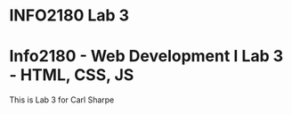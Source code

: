 # INFO2180 Lab 3
# Info2180 - Web Development I Lab 3 - HTML, CSS, JS

This is Lab 3 for Carl Sharpe